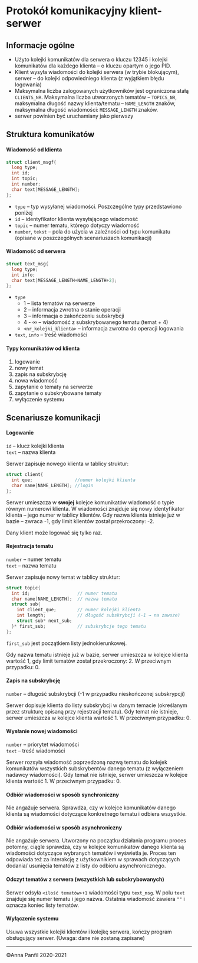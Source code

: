 # Protokół komunikacyjny klient-serwer

[//]: [TOC]

## Informacje ogólne
- Użyto kolejki komunikatów dla serwera o kluczu 12345 i kolejki komunikatów dla każdego klienta – o kluczu opartym o jego PID.
- Klient wysyła wiadomości do kolejki serwera (w trybie blokującym), serwer – do kolejki odpowiedniego klienta (z wyjątkiem błędu logowania)
- Maksymalna liczba zalogowanych użytkowników jest ograniczona stałą `CLIENTS_NR`. Maksymalna liczba utworzonych tematów – `TOPICS_NR`, maksymalna długość nazwy klienta/tematu – `NAME_LENGTH` znaków, maksymalna długość wiadomości: `MESSAGE_LENGTH` znaków.
- serwer powinien być uruchamiany jako pierwszy

## Struktura komunikatów
#### Wiadomość od klienta

```c
struct client_msgf{
  long type;
  int id;
  int topic;
  int number;
  char text[MESSAGE_LENGTH];
};
```

- `type` – typ wysyłanej wiadomości. Poszczególne typy przedstawiono poniżej
- `id` – identyfikator klienta wysyłającego wiadomość
- `topic` – numer tematu, którego dotyczy wiadomość
- `number`, `tekst` – pola do użycia w zależności od typu komunikatu (opisane w poszczególnych scenariuszach komunikacji)

#### Wiadomość od serwera
```c
struct text_msg{
  long type;
  int info;
  char text[MESSAGE_LENGTH+NAME_LENGTH+2];
};
```

- `type`
  * 1  – lista tematów na serwerze
  * 2 – informacja zwrotna o stanie operacji
  * 3 – informacja o zakończeniu subskrybcji
  * 4 - ∞ – wiadomość z subskrybowanego tematu (temat + 4)
  * `<nr_kolejki_klienta>` – informacja zwrotna do operacji logowania
- `text`, `info` – treść wiadomości

#### Typy komunikatów od klienta
1. logowanie
1. nowy temat
1. zapis na subskrybcję
1. nowa wiadomość
1. zapytanie o tematy na serwerze
1. zapytanie o subskrybowane tematy
1. wyłączenie systemu

## Scenariusze komunikacji
#### Logowanie
  `id` – klucz kolejki klienta<br>
  `text` – nazwa klienta

  Serwer zapisuje nowego klienta w tablicy struktur:

  ```c
  struct client{
    int que;                //numer kolejki klienta
    char name[NAME_LENGTH]; //login
  };
  ```
  Serwer umieszcza w **swojej** kolejce komunikatów wiadomość o typie równym numerowi klienta. W wiadomości znajduje się nowy identyfikator klienta – jego numer w tablicy klientów. Gdy nazwa klienta istnieje już w bazie – zwraca -1, gdy limit klientów został przekroczony: -2.

  Dany klient może logować się tylko raz.

#### Rejestracja tematu
  `number` – numer tematu<br>
  `text` – nazwa tematu

  Serwer zapisuje nowy temat w tablicy struktur:

  ```c
  struct topic{
    int id;                  // numer tematu
    char name[NAME_LENGTH];  // nazwa tematu
    struct sub{             
      int client_que;        // numer kolejki klienta
      int length;            // długość subskrybcji (-1 → na zawsze)
      struct sub* next_sub;
    }* first_sub;            // subskrybcje tego tematu  
  };
  ```

  `first_sub` jest początkiem listy jednokierunkowej.

  Gdy nazwa tematu istnieje już w bazie, serwer umieszcza w  kolejce klienta wartość 1, gdy limit tematów został przekroczony: 2. W przeciwnym przypadku: 0.

#### Zapis na subskrybcję
  `number` – długość subskrybcji (-1 w przypadku nieskończonej subskrypcji)

  Serwer dopisuje klienta do listy subskrybcji w danym temacie (określanym przez strukturę opisaną przy rejestracji tematu).
  Gdy temat nie istnieje, serwer umieszcza w  kolejce klienta wartość 1. W przeciwnym przypadku: 0.

#### Wysłanie nowej wiadomości
  `number` – priorytet wiadomości<br>
  `text` – treść wiadomości

  Serwer rozsyła wiadomość poprzedzoną nazwą tematu do kolejek komunikatów wszystkich subskrybentów danego tematu (z wyłączeniem nadawcy wiadomości).
  Gdy temat nie istnieje, serwer umieszcza w  kolejce klienta wartość 1. W przeciwnym przypadku: 0.

#### Odbiór wiadomości w sposób synchroniczny
  Nie angażuje serwera. Sprawdza, czy w kolejce komunikatów danego klienta są wiadomości dotyczące konkretnego tematu i odbiera wszystkie.

#### Odbiór wiadomości w sposób asynchroniczny
  Nie angażuje serwera. Utworzony na początku działania programu proces potomny, ciągle sprawdza, czy w kolejce komunikatów danego klienta są wiadomości dotyczące wybranych tematów i wyświetla je. Proces ten odpowiada też za interakcję z użytkownikiem w sprawach dotyczących dodania/ usunięcia tematów z listy do odbioru asynchronicznego.

#### Odczyt tematów z serwera (wszystkich lub subskrybowanych)
  Serwer odsyła `<ilość tematów>+1` wiadomości typu `text_msg`. W polu `text` znajduje się numer tematu i jego nazwa. Ostatnia wiadomość zawiera `""` i oznacza koniec listy tematów.

#### Wyłączenie systemu
  Usuwa wszystkie kolejki klientów i kolejkę serwera, kończy program obsługujący serwer. (Uwaga: dane nie zostaną zapisane)

---
©Anna Panfil 2020-2021
